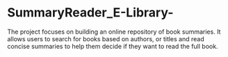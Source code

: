 # SummaryReader_E-Library-
The project focuses on building an online repository of book summaries. It  allows users to search for books based on authors, or titles and read concise  summaries to help them decide if they want to read the full book. 
